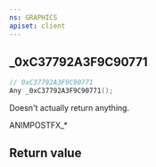 ```yaml
---
ns: GRAPHICS
apiset: client
---
```

## _0xC37792A3F9C90771

```c
// 0xC37792A3F9C90771
Any _0xC37792A3F9C90771();
```

Doesn't actually return anything.

ANIMPOSTFX_*


## Return value

